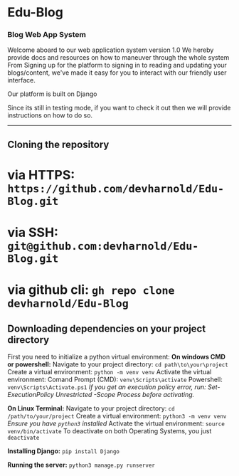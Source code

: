 # Edu-Blog
### Blog Web App System

Welcome aboard to our web application system version 1.0
We hereby provide docs and resources on how to maneuver through the whole system
From Signing up for the platform to signing in to reading and updating your blogs/content, we've made it easy for you to interact with our friendly user interface.

Our platform is built on Django

Since its still in testing mode, if you want to check it out then we will provide instructions on how to do so.

---------------------------------------------------------------------------------------------------------------------

## Cloning the repository
# via HTTPS: `https://github.com/devharnold/Edu-Blog.git`

# via SSH: `git@github.com:devharnold/Edu-Blog.git`

# via github cli: `gh repo clone devharnold/Edu-Blog`

## Downloading dependencies on your project directory
First you need to initialize a python virtual environment:
**On windows CMD or powershell:**
Navigate to your project directory: `cd path\to\your\project`
Create a virtual environment: `python -m venv venv`
Activate the virtual environment:
Comand Prompt (CMD): `venv\Scripts\activate`
Powershell: `venv\Scripts\Activate.ps1`
*If you get an execution policy error, run: Set-ExecutionPolicy Unrestricted -Scope Process before activating.*

**On Linux Terminal:**
Navigate to your project directory: `cd /path/to/your/project`
Create a virtual environment: `python3 -m venv venv` *Ensure you have `python3` installed*
Activate the virtual environment: `source venv/bin/activate`
To deactivate on both Operating Systems, you just `deactivate`

**Installing Django:**
`pip install Django`

**Running the server:**
`python3 manage.py runserver`